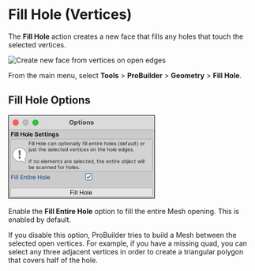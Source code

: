 # Fill Hole (Vertices)

The __Fill Hole__ action creates a new face that fills any holes that touch the selected vertices.

![Create new face from vertices on open edges](images/FillHole_Example.png)

From the main menu, select **Tools** > **ProBuilder** > **Geometry** > **Fill Hole**.

## Fill Hole Options

![Fill Hole options](images/FillHole_props.png)

Enable the __Fill Entire Hole__ option to fill the entire Mesh opening. This is enabled by default.

If you disable this option, ProBuilder tries to build a Mesh between the selected open vertices. For example, if you have a missing quad, you can select any three adjacent vertices in order to create a triangular polygon that covers half of the hole.
